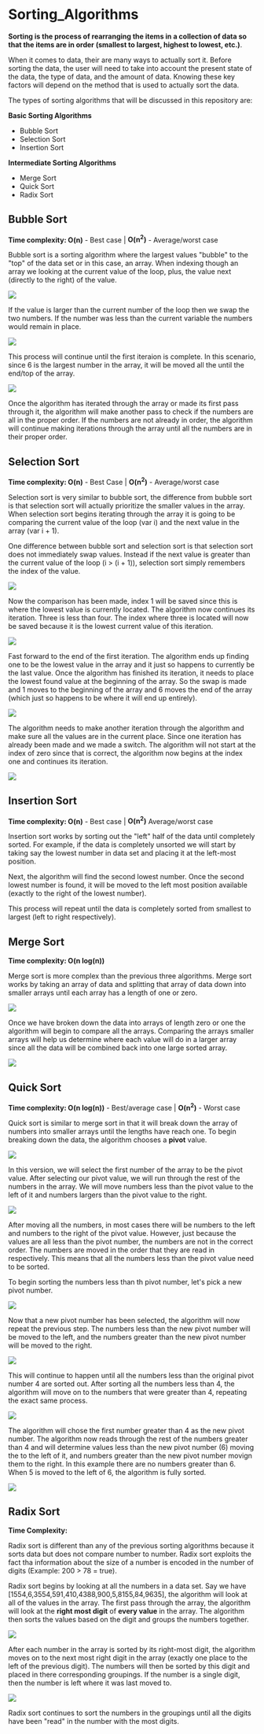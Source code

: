 # Sorting_Algorithms

**Sorting is the process of rearranging the items in a collection of data so that the items are in order (smallest to largest, highest to lowest, etc.)**.

When it comes to data, their are many ways to actually sort it. Before sorting the data, the user will need to take into account the present state of the data, the type of data, and the amount of data. Knowing these key factors will depend on the method that is used to actually sort the data.

The types of sorting algorithms that will be discussed in this repository are:

**Basic Sorting Algorithms**
- Bubble Sort
- Selection Sort
- Insertion Sort

**Intermediate Sorting Algorithms**
- Merge Sort
- Quick Sort
- Radix Sort

## Bubble Sort

**Time complexity: O(n)** - Best case | **O(n<sup>2</sup>)** - Average/worst case

Bubble sort is a sorting algorithm where the largest values "bubble" to the "top" of the data set or in this case, an array. When indexing though an array we looking at the current value of the loop, plus, the value next (directly to the right) of the value.

![](images/bubble_sort_one.png)

If the value is larger than the current number of the loop then we swap the two numbers. If the number was less than the current variable the numbers would remain in place.

![](images/bubble_sort_two.png)

This process will continue until the first iteraion is complete. In this scenario, since 6 is the largest number in the array, it will be moved all the until the end/top of the array.

![](images/bubble_sort_three.png)

Once the algorithm has iterated through the array or made its first pass through it, the algorithm will make another pass to check if the numbers are all in the proper order. If the numbers are not already in order, the algorithm will continue making iterations through the array until all the numbers are in their proper order.

## Selection Sort

**Time complexity: O(n)** - Best Case | **O(n<sup>2</sup>)** - Average/worst case

Selection sort is very similar to bubble sort, the difference from bubble sort is that selection sort will actually prioritize the smaller values in the array. When selection sort begins iterating through the array it is going to be comparing the current value of the loop (var i) and the next value in the array (var i + 1).

One difference between bubble sort and selection sort is that selection sort does not immediately swap values. Instead if the next value is greater than the current value of the loop (i > (i + 1)), selection sort simply remembers the index of the value.

![](images/selection_sort_one.png)

Now the comparison has been made, index 1 will be saved since this is where the lowest value is currently located. The algorithm now continues its iteration. Three is less than four. The index where three is located will now be saved because it is the lowest current value of this iteration.

![](images/selection_sort_two.png)

Fast forward to the end of the first iteration. The algorithm ends up finding one to be the lowest value in the array and it just so happens to currently be the last value. Once the algorithm has finished its iteration, it needs to place the lowest found value at the beginning of the array. So the swap is made and 1 moves to the beginning of the array and 6 moves the end of the array (which just so happens to be where it will end up entirely).

![](images/selection_sort_three.png)

The algorithm needs to make another iteration through the algorithm and make sure all the values are in the current place. Since one iteration has already been made and we made a switch. The algorithm will not start at the index of zero since that is correct, the algorithm now begins at the index one and continues its iteration.

![](images/selection_sort_four.png)

## Insertion Sort

**Time complexity: O(n)** - Best case | **O(n<sup>2</sup>)** Average/worst case

Insertion sort works by sorting out the "left" half of the data until completely sorted. For example, if the data is completely unsorted we will start by taking say the lowest number in data set and placing it at the left-most position.

Next, the algorithm will find the second lowest number. Once the second lowest number is found, it will be moved to the left most position available (exactly to the right of the lowest number).

This process will repeat until the data is completely sorted from smallest to largest (left to right respectively).

## Merge Sort

**Time complexity: O(n log(n))**

Merge sort is more complex than the previous three algorithms. Merge sort works by taking an array of data and splitting that array of data down into smaller arrays until each array has a length of one or zero.

![](images/merge_sort_one.png)

Once we have broken down the data into arrays of length zero or one the algorithm will begin to compare all the arrays. Comparing the arrays smaller arrays will help us determine where each value will do in a larger array since all the data will be combined back into one large sorted array.

![](images/merge_sort_two.png)

## Quick Sort

**Time complexity: O(n log(n))** - Best/average case | **O(n<sup>2</sup>)** - Worst case

Quick sort is similar to merge sort in that it will break down the array of numbers into smaller arrays until the lengths have reach one. To begin breaking down the data, the algorithm chooses a **pivot** value.

![](images/quick_sort_one.png)

In this version, we will select the first number of the array to be the pivot value. After selecting our pivot value, we will run through the rest of the numbers in the array. We will move numbers less than the pivot value to the left of it and numbers largers than the pivot value to the right.

![](images/quick_sort_two.png)

After moving all the numbers, in most cases there will be numbers to the left and numbers to the right of the pivot value. However, just because the values are all less than the pivot number, the numbers are not in the correct order. The numbers are moved in the order that they are read in respectively. This means that all the numbers less than the pivot value need to be sorted.

To begin sorting the numbers less than th pivot number, let's pick a new pivot number.

![](images/quick_sort_three.png)

Now that a new pivot number has been selected, the algorithm will now repeat the previous step. The numbers less than the new pivot number will be moved to the left, and the numbers greater than the new pivot number will be moved to the right.

![](images/quick_sort_four.png)

This will continue to happen until all the numbers less than the original pivot number 4 are sorted out. After sorting all the numbers less than 4, the algorithm will move on to the numbers that were greater than 4, repeating the exact same process.

![](images/quick_sort_five.png)

The algorithm will chose the first number greater than 4 as the new pivot number. The algorithm now reads through the rest of the numbers greater than 4 and will determine values less than the new pivot number (6) moving the to the left of it, and numbers greater than the new pivot number movign them to the right. In this example there are no numbers greater than 6. When 5 is moved to the left of 6, the algorithm is fully sorted.

![](images/quick_sort_six.png)

## Radix Sort

**Time Complexity:**

Radix sort is different than any of the previous sorting algorithms because it sorts data but does not compare number to number. Radix sort exploits the fact tha information about the size of a number is encoded in the number of digits (Example: 200 > 78 = true).

Radix sort begins by looking at all the numbers in a data set. Say we have [1554,6,3554,591,410,4388,900,5,8155,84,9635], the algorithm will look at all of the values in the array. The first pass through the array, the algorithm will look at the **right most digit** of **every value** in the array. The algorithm then sorts the values based on the digit and groups the numbers together.

![](images/radix_sort_one.png)

After each number in the array is sorted by its right-most digit, the algorithm moves on to the next most right digit in the array (exactly one place to the left of the previous digit). The numbers will then be sorted by this digit and placed in there corresponding groupings. If the number is a single digit, then the number is left where it was last moved to.

![](images/radix_sort_two.png)

Radix sort continues to sort the numbers in the groupings until all the digits have been "read" in the number with the most digits.